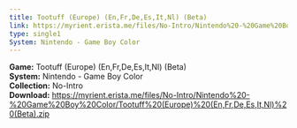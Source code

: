 ```yaml
---
title: Tootuff (Europe) (En,Fr,De,Es,It,Nl) (Beta)
link: https://myrient.erista.me/files/No-Intro/Nintendo%20-%20Game%20Boy%20Color/Tootuff%20(Europe)%20(En,Fr,De,Es,It,Nl)%20(Beta).zip
type: single1
System: Nintendo - Game Boy Color
---
```

<b>Game:</b> Tootuff (Europe) (En,Fr,De,Es,It,Nl) (Beta)<br>
<b>System:</b> Nintendo - Game Boy Color<br>
<b>Collection:</b> No-Intro<br>
<b>Download:</b> https://myrient.erista.me/files/No-Intro/Nintendo%20-%20Game%20Boy%20Color/Tootuff%20(Europe)%20(En,Fr,De,Es,It,Nl)%20(Beta).zip